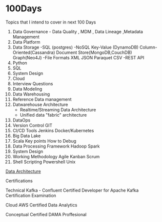 # 100Days
Topics that I intend to cover in next 100 Days 
1. Data Governance - Data Quality , MDM , Data Lineage ,Metadata Management
2. Data Platform
3. Data Storage 
   -SQL (postgres)
   -NoSQL
    Key-Value (DynamoDB)
    Column-Oriented(Cassandra)
    Document Store(MongoDB,CouchDB)
    Graph(Neo4J)
   -File Formats
    XML
    JSON
    Paraquet
    CSV
   -REST API
3. Python
4. SQL
5. System Design 
6. Cloud 
7. Interview Questions
8. Data Modeling
9. Data Warehousing 
10. Reference Data management
11. Datwarehouse Architecture 
    - Realtime/Streaming Data Architecture
    - Unified data "fabric" architecture
12. DataOps
16. Version Control 
    GIT
17. CI/CD Tools
     Jenkins
     Docker/Kubernetes
13. Big Data Lake 
14. Scala 
     Key points 
     How to Debug 
15. Data Processing Framework
    Hadoop
    Spark
18. System Design
19. Working Methodology 
    Agile
     Kanban
     Scrum
 20. Shell Scripting
     Powershell
     Unix
     
 [Data Architecture](https://github.com/shuharidata/100Days/blob/master/Data%20Architecture)
     
 Certifications 
 
 Technical 
 Kafka - Confluent Certified Developer for Apache Kafka Certification Examination 
 
 Cloud 
 AWS Certified Data Analytics 
 
 Conceptual 
 Certified DAMA Proffesional
 


     

    
